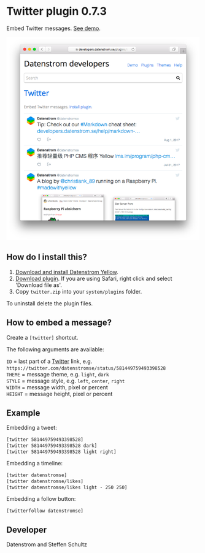 Twitter plugin 0.7.3
====================
Embed Twitter messages. [See demo](https://developers.datenstrom.se/plugins/twitter).

<p align="center"><img src="twitter-screenshot.png?raw=true" alt="Screenshot"></p>

## How do I install this?

1. [Download and install Datenstrom Yellow](https://github.com/datenstrom/yellow/).
2. [Download plugin](https://github.com/datenstrom/yellow-plugins/raw/master/zip/twitter.zip). If you are using Safari, right click and select 'Download file as'.
3. Copy `twitter.zip` into your `system/plugins` folder.

To uninstall delete the plugin files.

## How to embed a message?

Create a `[twitter]` shortcut. 

The following arguments are available:
 
`ID` = last part of a [Twitter](https://www.twitter.com) link, e.g. `https://twitter.com/datenstromse/status/581449759493398528`  
`THEME` = message theme, e.g. `light`, `dark`  
`STYLE` = message style, e.g. `left`, `center`, `right`  
`WIDTH` = message width, pixel or percent  
`HEIGHT` = message height, pixel or percent  

## Example

Embedding a tweet:

    [twitter 581449759493398528]
    [twitter 581449759493398528 dark]
    [twitter 581449759493398528 light right]

Embedding a timeline:

    [twitter datenstromse]
    [twitter datenstromse/likes]
    [twitter datenstromse/likes light - 250 250]

Embedding a follow button:

    [twitterfollow datenstromse]

## Developer

Datenstrom and Steffen Schultz
